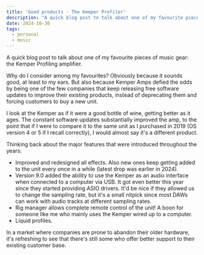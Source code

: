 ```yaml
---
title: 'Good products - The Kemper Profiler'
description: "A quick blog post to talk about one of my favourite pieces of music gear: the Kemper Profiling amplifier"
date: 2024-10-30
tags:
  - personal
  - music
---
```


A quick blog post to talk about one of my favourite pieces of music gear: the Kemper Profiling amplifier.

Why do I consider among my favourites? Obviously because it sounds good, at least to my ears. But also because Kemper Amps defied the odds by being one of the few companies that keep releasing free software updates to improve their existing products, instead of deprecating them and forcing customers to buy a new unit.

I look at the Kemper as if it were a good bottle of wine, getting better as it ages. The constant software updates substantially improved the amp, to the point that if I were to compare it to the same unit as I purchased in 2019 (OS version 4 or 5 if I recall correctly), I would almost say it's a different product.

Thinking back about the major features that were introduced throughout the years:
* Improved and redesigned all effects. Also new ones keep getting added to the unit every once in a while (latest drop was earlier in 2024).
* Version 9.0 added the ability to use the Kemper as an audio interface when connected to a computer via USB. It got even better this year since they started providing ASIO drivers. It'd be nice if they allowed us to change the sampling rate, but it's a small nitpick since most DAWs can work with audio tracks at different sampling rates.
* Rig manager allows complete remote control of the unit! A boon for someone like me who mainly uses the Kemper wired up to a computer.
* Liquid profiles.

In a market where companies are prone to abandon their older hardware, it's refreshing to see that there's still some who offer better support to their existing customer base.